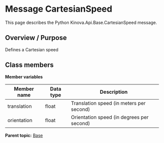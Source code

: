 # Message CartesianSpeed

This page describes the Python Kinova.Api.Base.CartesianSpeed message.

## Overview / Purpose

Defines a Cartesian speed

## Class members

 **Member variables** 

|Member name|Data type|Description|
|-----------|---------|-----------|
|translation|float|Translation speed \(in meters per second\)|
|orientation|float|Orientation speed \(in degrees per second\)|

**Parent topic:** [Base](../references/summary_Base.md)

